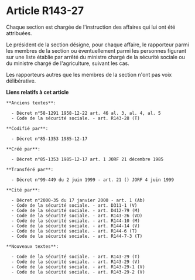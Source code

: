 # Article R143-27

Chaque section est chargée de l'instruction des affaires qui lui ont été attribuées. 

Le président de la section désigne, pour chaque affaire, le rapporteur parmi les membres de la section ou éventuellement
parmi les personnes figurant sur une liste établie par arrêté du ministre chargé de la sécurité sociale ou du ministre chargé
de l'agriculture, suivant les cas. 

Les rapporteurs autres que les membres de la section n'ont pas voix délibérative.

**Liens relatifs à cet article**

	**Anciens textes**:

	  - Décret n°58-1291 1958-12-22 art. 46 al. 3, al. 4, al. 5
	  - Code de la sécurité sociale. - art. R143-28 (T)

	**Codifié par**:

	  - Décret n°85-1353 1985-12-17

	**Créé par**:

	  - Décret n°85-1353 1985-12-17 art. 1 JORF 21 décembre 1985

	**Transféré par**:

	  - Décret n°99-449 du 2 juin 1999 - art. 21 () JORF 4 juin 1999

	**Cité par**:

	  - Décret n°2000-35 du 17 janvier 2000 - art. 1 (Ab)
	  - Code de la sécurité sociale. - art. D311-1 (V)
	  - Code de la sécurité sociale. - art. D412-79 (M)
	  - Code de la sécurité sociale. - art. R143-26 (VD)
	  - Code de la sécurité sociale. - art. R144-10 (M)
	  - Code de la sécurité sociale. - art. R144-14 (V)
	  - Code de la sécurité sociale. - art. R144-6 (T)
	  - Code de la sécurité sociale. - art. R144-7-3 (T)

	**Nouveaux textes**:

	  - Code de la sécurité sociale. - art. R143-29 (T)
	  - Code de la sécurité sociale. - art. R143-29 (V)
	  - Code de la sécurité sociale. - art. R143-29-1 (V)
	  - Code de la sécurité sociale. - art. R143-29-2 (V)
